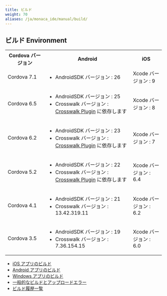```yaml
---
title: ビルド
weight: 70
aliases: /ja/monaca_ide/manual/build/
---
```


## ビルド Environment

<table>
    <tr>
        <th width="25%">Cordova バージョン</th>
        <th>Android</th>
        <th width="20%">iOS</th>
    </tr>
    <tr>
        <td>Cordova 7.1</td>
        <td>
            <ul>
                <li>AndroidSDK バージョン : 26</li>
            </ul>
        </td>
        <td>Xcode バージョン : 9</td>
    </tr>
    <tr>
        <td>Cordova 6.5</td>
        <td>
            <ul>
                <li>AndroidSDK バージョン : 25</li>
                <li>Crosswalk バージョン : <a href="/ja/reference/cordova_6.5/crosswalk/">Crosswalk Plugin</a> に依存します</li>
            </ul>
        </td>
        <td>Xcode バージョン : 8</td>
    </tr>
    <tr>
        <td>Cordova 6.2</td>
        <td>
            <ul>
                <li>AndroidSDK バージョン : 23</li>
                <li>Crosswalk バージョン : <a href="/ja/reference/cordova_6.2/crosswalk/">Crosswalk Plugin</a> に依存します</li>
            </ul>
        </td>
        <td>Xcode バージョン : 7</td>
    </tr>
    <tr>
        <td>Cordova 5.2</td>
        <td>
            <ul>
                <li>AndroidSDK バージョン : 22</li>
                <li>Crosswalk バージョン : <a href="/ja/reference/cordova_5.2/crosswalk/">Crosswalk Plugin</a> に依存します</li>
            </ul>
        </td>
        <td>Xcode バージョン : 6.4</td>
    </tr>
    <tr>
        <td>Cordova 4.1</td>
        <td>
            <ul>
                <li>AndroidSDK バージョン : 21</li>
                <li>Crosswalk バージョン : 13.42.319.11</li>
            </ul>
        </td>
        <td>Xcode バージョン : 6.2</td>
    </tr>
    <tr>
        <td>Cordova 3.5</td>
        <td>
            <ul>
                <li>AndroidSDK バージョン : 19</li>
                <li>Crosswalk バージョン : 7.36.154.15</li>
            </ul>
        </td>
        <td>Xcode バージョン : 6.0</td>
    </tr>
</table>

- [iOS アプリのビルド](ios/)
- [Android アプリのビルド](build_android/)
- [Windows アプリのビルド](build_winrt/)
- [一般的なビルドとアップロードエラー](build_error/)
- [ビルド履歴一覧](build_history/)
